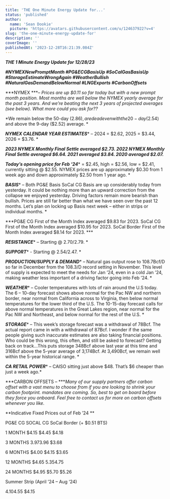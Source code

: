 ```yaml
---
title: 'THE One Minute Energy Update for...'
status: 'published'
author:
  name: 'Sean Dookie'
  picture: 'https://avatars.githubusercontent.com/u/124637922?v=4'
slug: 'the-one-minute-energy-update-for'
description: ''
coverImage: ''
publishedAt: '2023-12-28T16:21:39.084Z'
---
```


***THE 1 Minute Energy Update for 12/28/23***

***\#NYMEXNewPromptMonth #PG&ECGBasisUp #SoCalGasBasisUp #StorageEstimateWrongAgain #WeatherBullish #NaturalGasDemandBelowNormal #LNGExports #CarbonOffsets***

***NYMEX ****– Prices are up $0.11 so far today but with a new prompt month position. Most months are well below the NYMEX yearly average for the past 3 years. And we’re beating the next 3 years of projected averages (see below). What more could you ask for??*

*We remain below the 50-day ($2.86), are dead even with the 20-day ($2.54) and above the 9-day ($2.52) average. *

***NYMEX CALENDAR YEAR ESTIMATES**** – 2024 = $2.62, 2025 = $3.44, 2026 = $3.76. *

***2023 NYMEX Monthly Final Settle averaged $2.73. 2022 NYMEX Monthly Final Settle averaged $6.64. 2021 averaged $3.84. 2020 averaged $2.07.***

***Today’s opening price for Feb ‘24**** = $2.45, high = $2.56, low = $2.41, currently sitting @ $2.55. NYMEX prices are up approximately $0.30 from 1 week ago and down approximately $2.50 from 1 year ago. *

***BASIS**** – Both PG&E Basis SoCal CG Basis are up considerably today from yesterday. It could be nothing more than an upward correction from the collapse we enjoyed yesterday. Driving factors remain more bearish than bullish. Prices are still far better than what we have seen over the past 12 months. Let’s plan on locking up Basis next week – either in strips or individual months. *

***PG&E CG First of the Month Index averaged $9.83 for 2023. SoCal CG First of the Month Index averaged $10.95 for 2023. SoCal Border First of the Month Index averaged $8.14 for 2023. ***

***RESISTANCE**** – Starting @ $2.70/$2.79. *

***SUPPORT**** - Starting @ $2.54/$2.47. *

***PRODUCTION/SUPPLY & DEMAND**** – Natural gas output rose to 108.7Bcf/D so far in December from the 108.3/D record setting in November. This level of supply is expected to meet the needs for Jan ’24, even in a cold Jan ’24, making weather less important of a driving factor going into Feb ’24. *

***WEATHER**** – Cooler temperatures with lots of rain around the U.S today. The 6 – 10-day forecast shows above normal for the Pac NW and northern border, near normal from California across to Virginia, then below normal temperatures for the lower third of the U.S. The 10-15-day forecast calls for above normal temperatures in the Great Lakes region, near normal for the Pac NW and Northeast, and below normal for the rest of the U.S. *

***STORAGE**** – This week’s storage forecast was a withdrawal of 78Bcf. The actual report came in with a withdrawal of 87Bcf. I wonder if the same people giving such inaccurate estimates are also taking financial positions. Who could be this wrong, this often, and still be asked to forecast? Getting back on track...This puts storage 348Bcf above last year at this time and 316Bcf above the 5-year average of 3,174Bcf. At 3,490Bcf, we remain well within the 5-year historical range. *

***CA RETAIL POWER**** – CAISO sitting just above $48. That’s $6 cheaper than just a week ago.*

***CARBON OFFSETS – ****Many of our supply partners offer carbon offset with a vast menu to choose from if you are looking to shrink your carbon footprint. mandates are coming. So, best to get on board before they force you onboard. Feel free to contact us for more on carbon offsets whenever you like.*

**Indicative Fixed Prices out of Feb ’24 **

PG&E CG SOCAL CG SoCal Border (+ $0.51 BTS)

1 MONTH $4.15 $4.45 $4.18

3 MONTHS $3.97 $3.96 $3.68

6 MONTHS $4.00 $4.15 $3.65

12 MONTHS $4.65 $5.35 $4.75

24 MONTHS $4.95 $5.70 $5.26

Summer Strip (April ’24 – Aug ‘24)



$4.10 $4.55 $4.15

